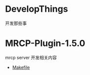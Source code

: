 # DevelopThings
开发那些事

# MRCP-Plugin-1.5.0

mrcp server 开发相关内容

- [Makefile](../MRCP-Plugin-Xiaoi-1.5.0/unimrcp-1.5.0/plugins/shenghan-recog/src)

